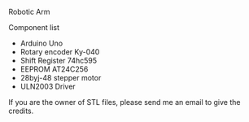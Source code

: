 Robotic Arm

Component list

* Arduino Uno
* Rotary encoder Ky-040
* Shift Register 74hc595
* EEPROM AT24C256
* 28byj-48 stepper motor
* ULN2003 Driver

If you are the owner of STL files, please send me an email to give the credits.
